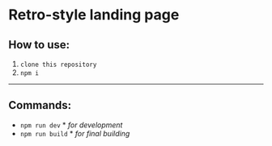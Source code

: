 Retro-style landing page
========================


## How to use:
 1. `clone this repository`
 2. `npm i`
 
 -----------------------
## Commands:
 * `npm run dev`  * _for_ _development_
 * `npm run build`  * _for_ _final_ _building_ 
